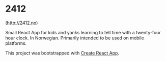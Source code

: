 # 2412

(http://2412.no)

Small React App for kids and yanks learning to tell time with a twenty-four hour clock. In Norwegian. Primarily intended to be used on mobile platforms.



This project was bootstrapped with [Create React App](https://github.com/facebookincubator/create-react-app).
